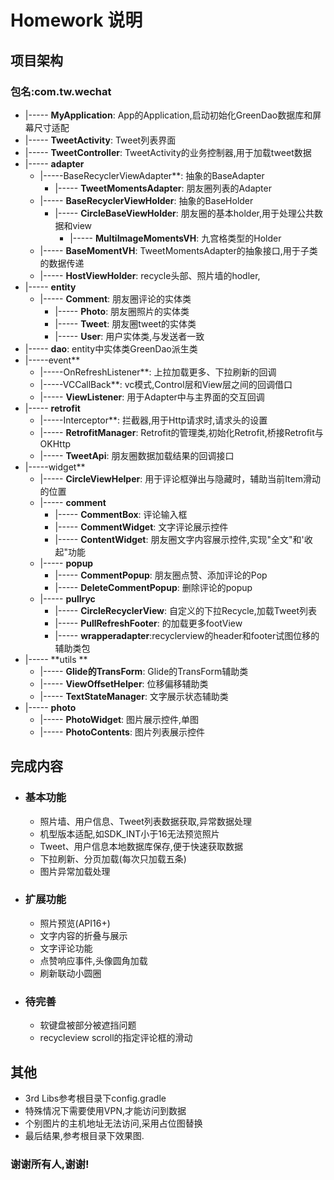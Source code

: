 # Homework 说明
## 项目架构
### 包名:com.tw.wechat
    
*    |----- **MyApplication**: App的Application,启动初始化GreenDao数据库和屏幕尺寸适配
*    |----- **TweetActivity**: Tweet列表界面
*    |----- **TweetController**: TweetActivity的业务控制器,用于加载tweet数据
*    |----- **adapter**
     * |-----BaseRecyclerViewAdapter**: 抽象的BaseAdapter
        * |----- **TweetMomentsAdapter**: 朋友圈列表的Adapter
     * |----- **BaseRecyclerViewHolder**: 抽象的BaseHolder
    	* |----- **CircleBaseViewHolder**: 朋友圈的基本holder,用于处理公共数据和view
	      * |----- **MultiImageMomentsVH**: 九宫格类型的Holder
     * |----- **BaseMomentVH**: TweetMomentsAdapter的抽象接口,用于子类的数据传递 	
     * |----- **HostViewHolder**: recycle头部、照片墙的hodler,
* |----- **entity**
	* |----- **Comment**: 朋友圈评论的实体类
    	* |----- **Photo**: 朋友圈照片的实体类
    	* |----- **Tweet**: 朋友圈tweet的实体类
        * |----- **User**: 用户实体类,与发送者一致
* |----- **dao**: entity中实体类GreenDao派生类
* |-----event**
	* |-----OnRefreshListener**: 上拉加载更多、下拉刷新的回调
    * |-----VCCallBack**: vc模式,Control层和View层之间的回调借口
    * |----- **ViewListener**: 用于Adapter中与主界面的交互回调
* |----- **retrofit**
	* |-----Interceptor**: 拦截器,用于Http请求时,请求头的设置
    * |----- **RetrofitManager**: Retrofit的管理类,初始化Retrofit,桥接Retrofit与OKHttp
    * |----- **TweetApi**: 朋友圈数据加载结果的回调接口
* |-----widget**
	* |----- **CircleViewHelper**: 用于评论框弹出与隐藏时，辅助当前Item滑动的位置
    * |----- **comment**
    	* |----- **CommentBox**: 评论输入框
        * |----- **CommentWidget**: 文字评论展示控件
        * |----- **ContentWidget**: 朋友圈文字内容展示控件,实现"全文"和'收起"功能
    * |----- **popup**
    	* |----- **CommentPopup**: 朋友圈点赞、添加评论的Pop
        * |----- **DeleteCommentPopup**: 删除评论的popup
    * |----- **pullryc**
    	* |----- **CircleRecyclerView**: 自定义的下拉Recycle,加载Tweet列表
        * |----- **PullRefreshFooter**: 的加载更多footView
        * |----- **wrapperadapter**:recyclerview的header和footer试图位移的辅助类包
* |----- **utils **
	* |----- **Glide的TransForm**: Glide的TransForm辅助类
	* |----- **ViewOffsetHelper**: 位移偏移辅助类
	* |----- **TextStateManager**: 文字展示状态辅助类
* |----- **photo**
	* |----- **PhotoWidget**: 图片展示控件,单图
    * |----- **PhotoContents**: 图片列表展示控件
       
       
## 完成内容

* ### 基本功能
	* 照片墙、用户信息、Tweet列表数据获取,异常数据处理
    * 机型版本适配,如SDK_INT小于16无法预览照片
    * Tweet、用户信息本地数据库保存,便于快速获取数据
    * 下拉刷新、分页加载(每次只加载五条)
    * 图片异常加载处理
    
* ### 扩展功能
    * 照片预览(API16+)
    * 文字内容的折叠与展示
    * 文字评论功能
    * 点赞响应事件,头像圆角加载
    * 刷新联动小圆圈
    
* ### 待完善
    * 软键盘被部分被遮挡问题
    * recycleview scroll的指定评论框的滑动

## 其他
* 3rd Libs参考根目录下config.gradle
* 特殊情况下需要使用VPN,才能访问到数据
* 个别图片的主机地址无法访问,采用占位图替换
* 最后结果,参考根目录下效果图.


### 谢谢所有人,谢谢!

    
    
    
    
    
